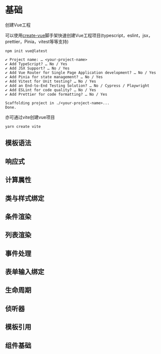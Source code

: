 # 基础

创建Vue工程

可以使用[create-vue](https://github.com/vuejs/create-vue)脚手架快速创建Vue工程项目(typescript，eslint，jsx，prettier，Pinia，vitest等等支持)

``` shell
npm init vue@latest

✔ Project name: … <your-project-name>
✔ Add TypeScript? … No / Yes
✔ Add JSX Support? … No / Yes
✔ Add Vue Router for Single Page Application development? … No / Yes
✔ Add Pinia for state management? … No / Yes
✔ Add Vitest for Unit testing? … No / Yes
✔ Add an End-to-End Testing Solution? … No / Cypress / Playwright
✔ Add ESLint for code quality? … No / Yes
✔ Add Prettier for code formatting? … No / Yes

Scaffolding project in ./<your-project-name>...
Done.
```

亦可通过vite创建vue项目

``` shell
yarn create vite
```

## 模板语法

## 响应式

## 计算属性

## 类与样式绑定

## 条件渲染

## 列表渲染

## 事件处理

## 表单输入绑定

## 生命周期

## 侦听器

## 模板引用

## 组件基础
